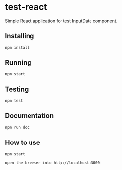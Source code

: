 # test-react

Simple React application for test InputDate component.

## Installing

```bash
npm install
```

## Running

```bash
npm start
```

## Testing

```bash
npm test
```

## Documentation

```bash
npm run doc
```

## How to use

```bash
npm start

open the browser into http://localhost:3000
```
